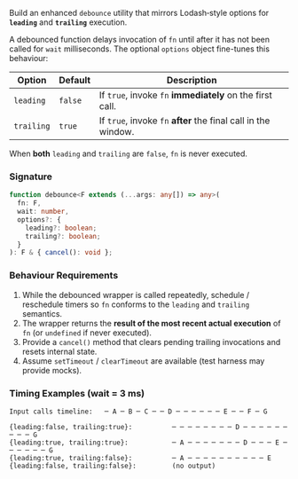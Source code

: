 Build an enhanced `debounce` utility that mirrors Lodash‐style options for **`leading`** and **`trailing`** execution.

A debounced function delays invocation of `fn` until after it has not been called for `wait` milliseconds.  The optional `options` object fine-tunes this behaviour:

| Option    | Default | Description                                                     |
|-----------|---------|-----------------------------------------------------------------|
| `leading` | `false` | If `true`, invoke `fn` **immediately** on the first call.        |
| `trailing`| `true`  | If `true`, invoke `fn` **after** the final call in the window.   |

When **both** `leading` and `trailing` are `false`, `fn` is never executed.

### Signature

```ts
function debounce<F extends (...args: any[]) => any>(
  fn: F,
  wait: number,
  options?: {
    leading?: boolean;
    trailing?: boolean;
  }
): F & { cancel(): void };
```

### Behaviour Requirements

1. While the debounced wrapper is called repeatedly, schedule / reschedule timers so `fn` conforms to the `leading` and `trailing` semantics.
2. The wrapper returns the **result of the most recent actual execution** of `fn` (or `undefined` if never executed).
3. Provide a `cancel()` method that clears pending trailing invocations and resets internal state.
4. Assume `setTimeout` / `clearTimeout` are available (test harness may provide mocks).

### Timing Examples (wait = 3 ms)

```
Input calls timeline:   ─ A ─ B ─ C ─ ─ D ─ ─ ─ ─ ─ ─ E ─ ─ F ─ G

{leading:false, trailing:true}:          ─ ─ ─ ─ ─ ─ ─ ─ D ─ ─ ─ ─ ─ ─ ─ ─ ─ G
{leading:true, trailing:true}:           ─ A ─ ─ ─ ─ ─ ─ ─ D ─ ─ ─ E ─ ─ ─ ─ ─ ─ G
{leading:true, trailing:false}:          ─ A ─ ─ ─ ─ ─ ─ ─ ─ ─ ─ E
{leading:false, trailing:false}:         (no output)
```
